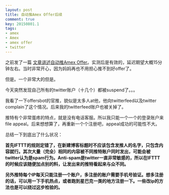 ```yaml
---
layout: post
title: 自动推Amex Offer后续
comment: true
key: 20150801.1
tags:
- amex
- Amex
- amex offer
- twitter
---
```


之前发了一篇
[文章讲述自动推Amex Offer](https://willguxy.wordpress.com/2015/07/29/%e3%80%90%e7%a7%98%e7%b1%8d%e3%80%91%e8%87%aa%e5%8a%a8%e6%8e%a8amex-offer/)。实测后是有效的，延迟期望大概15分钟左右。当时非常开心，因为妈妈再也不用担心推不到好offer了。

但是。一个非常大的但是。

今天突然发现自己所有的twitter账户（十几个）都被suspend了。。。

我看了一下offersbot的官推，貌似是太多人at他，他向twitterfeed以及twitter complain了这个情况。后来我的twitterfeed账户也被关掉了。

推特有个非常蛋疼的特点，就是没有电话客服。所以我只能一个一个的登录账户来file appeal。后来想想算了，再重新一个个注册吧，appeal成功的可能性不大。

总结一下到底出了什么状况：


**首先IFTTT的规则定错了，在新建博客标题时不应该包含发推人的名字，只包含内容就行。其次大量（完全）相同的内容被不同推特账户同时发出，可能会被twitter认为是spam行为。Anti-spam是twitter一直非常敏感的，所以在IFTTT的时候应该随便加点别的料，让发出来的推特看起来与众不同。**


**另外推特每个IP每天只能注册一个账户，多注册的账户需要手机号验证。想多注册的话，可以用一下手机热点，或者跑到星巴克一类的地方注册一下。一些改ip的方法也是可以绕过这步检验的。**